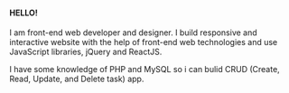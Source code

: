 #### HELLO!

I am front-end web developer and designer. I build responsive and interactive website with the help of front-end web technologies and use JavaScript libraries, jQuery and ReactJS.

I have some knowledge of PHP and MySQL so i can bulid CRUD (Create, Read, Update, and Delete task) app.
